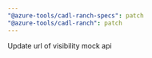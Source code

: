 ```yaml
---
"@azure-tools/cadl-ranch-specs": patch
"@azure-tools/cadl-ranch": patch
---
```


Update url of visibility mock api
